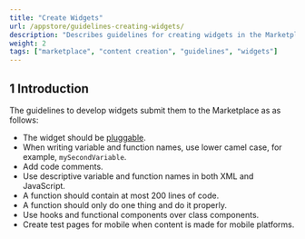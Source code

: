 ```yaml
---
title: "Create Widgets"
url: /appstore/guidelines-creating-widgets/
description: "Describes guidelines for creating widgets in the Marketplace."
weight: 2
tags: ["marketplace", "content creation", "guidelines", "widgets"]
---
```


## 1 Introduction

The guidelines to develop widgets submit them to the Marketplace as as follows:

* The widget should be [pluggable](/howto/extensibility/create-a-pluggable-widget-one/).
* When writing variable and function names, use lower camel case, for example, `mySecondVariable`.
* Add code comments.
* Use descriptive variable and function names in both XML and JavaScript.
* A function should contain at most 200 lines of code.
* A function should only do one thing and do it properly.
* Use hooks and functional components over class components.
* Create test pages for mobile when content is made for mobile platforms.